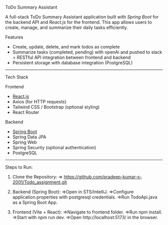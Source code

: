 ToDo Summary Assistant

A full-stack ToDo Summary Assistant application built with *Spring Boot* for the backend API and *React.js* for the frontend. This app allows users to create, manage, and summarize their daily tasks efficiently.



 Features

- Create, update, delete, and mark todos as complete
- Summarize tasks (completed, pending) with openAi and pushed to slack
  = RESTful API integration between frontend and backend
- Persistent storage with database integration (PostgreSQL)

---

 Tech Stack

 Frontend
- [React.js](http://localhost:5173/)
- Axios (for HTTP requests)
- Tailwind CSS / Bootstrap (optional styling)
- React Router

 Backend
- [Spring Boot](http://localhost:8080)
- Spring Data JPA
- Spring Web
- Spring Security (optional authentication)
- PostgreSQL 

---

Steps to Run:

1. Clone the Repository:
  => https://github.com/pradeep-kumar-s-2001/Todo_assignment.git

2. Backend (Spring Boot):
   =>Open in STS/IntelliJ.
   =>Configure application.properties with postgresql credentials.
   =>Run TodoApi.java as a Spring Boot App.

3. Frontend (Vite + React):
   =>Navigate to  frontend folder.
   =>Run npm install.
   =>Start with npm run dev.
   =>Open http://localhost:5173/ in the browser.

   
